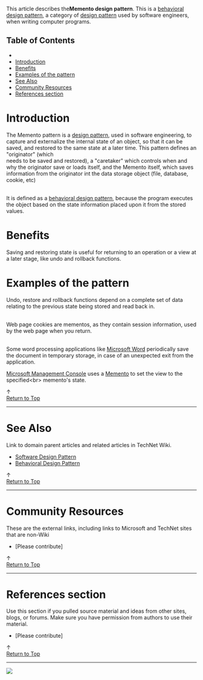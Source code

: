 
This article describes the**Memento design pattern**. This is a [behavioral design pattern](http://social.technet.microsoft.com/wiki/contents/articles/13209.behavioural-design-pattern.aspx), a category of [design pattern](http://social.technet.microsoft.com/wiki/contents/articles/13207.software-design-pattern.aspx) used by software engineers, when writing computer programs.<br>  
  

## Table of Contents



- 
- [Introduction](#Introduction)
- [Benefits](#Benefits)
- [Examples of the pattern](#Examples_of_the_blackboard_pattern)
- [See Also](#See_Also)
- [Community Resources](#Community_Resources)
- [References section](#References_section)


## 

# <a name="Introduction"></a>Introduction


The Memento pattern is a [design pattern](http://social.technet.microsoft.com/wiki/contents/articles/13207.software-design-pattern.aspx), used in software engineering, to capture and externalize the internal state of an object, so that it can be saved, and restored to the same state at a later time. This pattern defines an "originator" (which<br> needs to be saved and restored), a "caretaker" which controls when and why the originator save or loads itself, and the Memento itself, which saves information from the originator int the data storage object (file, database, cookie, etc)  
  
<br>It is defined as a [behavioral design pattern](http://social.technet.microsoft.com/wiki/contents/articles/13209.behavioural-design-pattern.aspx), because the program executes the object based on the state information placed upon it from the stored values.


# <a name="Benefits"></a>Benefits


Saving and restoring state is useful for returning to an operation or a view at a later stage, like undo and rollback functions.


# <a name="Examples_of_the_blackboard_pattern"></a>Examples of the pattern


Undo, restore and rollback functions depend on a complete set of data relating to the previous state being stored and read back in.  
  
<br>Web page cookies are mementos, as they contain session information, used by the web page when you return.  
  
<br>Some word processing applications like [Microsoft Word](http://office.microsoft.com/en-gb/word/) periodically save the document in temporary storage, in case of an unexpected exit from the application.  
  
[Microsoft Management Console](http://msdn.microsoft.com/en-us/library/windows/desktop/ee663285(v=vs.85).aspx) uses a [Memento](http://msdn.microsoft.com/en-us/library/windows/desktop/aa815420(v=vs.85).aspx) to set the view to the specified<br> memento's state.







↑ [<br>Return to Top](http://social.technet.microsoft.com/wiki/contents/articles/13225.memento-design-pattern/edit.aspx#Top)


* * *

# <a name="See_Also"></a>See Also
Link to domain parent articles and related articles in TechNet Wiki.
- [Software Design Pattern](http://social.technet.microsoft.com/wiki/contents/articles/13207.software-design-pattern.aspx)
- [Behavioral Design Pattern](http://social.technet.microsoft.com/wiki/contents/articles/13209.behavioral-design-pattern.aspx)











↑ [<br>Return to Top](http://social.technet.microsoft.com/wiki/contents/articles/13225.memento-design-pattern/edit.aspx#Top)


* * *

# <a name="Community_Resources"></a>Community Resources
These are the external links, including links to Microsoft and TechNet sites that are non-Wiki
- [Please contribute]











↑ [<br>Return to Top](http://social.technet.microsoft.com/wiki/contents/articles/13225.memento-design-pattern/edit.aspx#Top)


* * *

# <a name="References_section"></a>References section
Use this section if you pulled source material and ideas from other sites, blogs, or forums. Make sure you have permission from authors to use their material.
- [Please contribute]











↑ [<br>Return to Top](http://social.technet.microsoft.com/wiki/contents/articles/13225.memento-design-pattern/edit.aspx#Top)


* * *
![ ](http://c.statcounter.com/8278708/0/13fc676e/1/)
